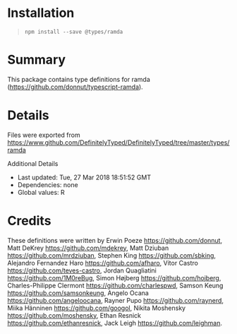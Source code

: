 # Installation
> `npm install --save @types/ramda`

# Summary
This package contains type definitions for ramda (https://github.com/donnut/typescript-ramda).

# Details
Files were exported from https://www.github.com/DefinitelyTyped/DefinitelyTyped/tree/master/types/ramda

Additional Details
 * Last updated: Tue, 27 Mar 2018 18:51:52 GMT
 * Dependencies: none
 * Global values: R

# Credits
These definitions were written by Erwin Poeze <https://github.com/donnut>, Matt DeKrey <https://github.com/mdekrey>, Matt Dziuban <https://github.com/mrdziuban>, Stephen King <https://github.com/sbking>, Alejandro Fernandez Haro <https://github.com/afharo>, Vítor Castro <https://github.com/teves-castro>, Jordan Quagliatini <https://github.com/1M0reBug>, Simon Højberg <https://github.com/hojberg>, Charles-Philippe Clermont <https://github.com/charlespwd>, Samson Keung <https://github.com/samsonkeung>, Angelo Ocana <https://github.com/angeloocana>, Rayner Pupo <https://github.com/raynerd>, Miika Hänninen <https://github.com/googol>, Nikita Moshensky <https://github.com/moshensky>, Ethan Resnick <https://github.com/ethanresnick>, Jack Leigh <https://github.com/leighman>.
